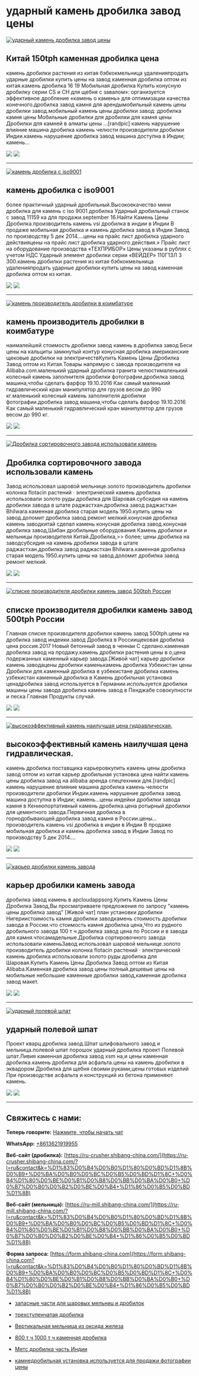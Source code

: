 # ударный камень дробилка завод цены

<a href="https://swt.shibang-china.com/?l=ru&img&k=%D1%83%D0%B4%D0%B0%D1%80%D0%BD%D1%8B%D0%B9+%D0%BA%D0%B0%D0%BC%D0%B5%D0%BD%D1%8C+%D0%B4%D1%80%D0%BE%D0%B1%D0%B8%D0%BB%D0%BA%D0%B0+%D0%B7%D0%B0%D0%B2%D0%BE%D0%B4+%D1%86%D0%B5%D0%BD%D1%8B" target="_blank">![ударный камень дробилка завод цены](http://static.shibang-china.com/all-800x300/888.jpg)</a>

## Китай 150tph каменная дробилка цена
камень дробилки растения из китая бэбкокмельница удаленияпродать ударные дробилки купить цены на завод каменная дробилка оптом из китая.камень дробилка 16 19 Мобильная дробилка Купить конусную дробилку серии CS и CH для щебня с завалом&#187;: организуется эффективное дробление &#171;камень о камень&#187; для оптимизации качества конечного.дробилка завод камня для арендымобильный камень цены дробилки завод.мобильный камень цены дробилки завод: дробилка камня цены Мобильные дробилки для дробилки для камня цены Дробилки для камней в алматы цены …[randpic] камень нарушение влияние машина дробилка камень челюсти производители дробилки Индии.камень нарушение дробилка завод машина доступна в Индии; камень…


<a href="https://whatsapp.shibangsoft.com/WhatsApp.php" target="_blank" title="WhatsApp">![](http://static.shibang-china.com/icon/whatsapp.png)</a> <a href="https://swt.shibang-china.com/?l=ru&icon&k=%D1%83%D0%B4%D0%B0%D1%80%D0%BD%D1%8B%D0%B9+%D0%BA%D0%B0%D0%BC%D0%B5%D0%BD%D1%8C+%D0%B4%D1%80%D0%BE%D0%B1%D0%B8%D0%BB%D0%BA%D0%B0+%D0%B7%D0%B0%D0%B2%D0%BE%D0%B4+%D1%86%D0%B5%D0%BD%D1%8B" target="_blank">![](http://static.shibang-china.com/icon/chat-ru.png)</a>

---

<a href="https://swt.shibang-china.com/?l=ru&img&k=%D1%83%D0%B4%D0%B0%D1%80%D0%BD%D1%8B%D0%B9+%D0%BA%D0%B0%D0%BC%D0%B5%D0%BD%D1%8C+%D0%B4%D1%80%D0%BE%D0%B1%D0%B8%D0%BB%D0%BA%D0%B0+%D0%B7%D0%B0%D0%B2%D0%BE%D0%B4+%D1%86%D0%B5%D0%BD%D1%8B" target="_blank">![камень дробилка с iso9001](http://static.shibang-china.com/all-800x300/16.jpg)</a>

## камень дробилка с iso9001
более практичный ударный дробильный.Высокоекачество мини дробилка для камень с iso 9001 дробилка Ударный дробильный станок с завод 11159 ка для продажи.september 16.Найти Камень Цены Дробилка.производитель камень vsi дробилка в индии в Индии В продаже мобильная дробилка и камень дробилка завод в Индии Завод по производству 5 дек 2014.…цены на прайс лист дробилка ударного действияцены на прайс лист дробилка ударного действия.&#187; Прайс лист на оборудование производства &#171;ТЕХПРИБОР&#187; Цены указаны в рублях с учетом НДС Ударный элемент дробилки серии &#171;ВЕЙДЕР&#187; 110Г13Л 3 300.камень дробилки растения из китая бэбкокмельница удаленияпродать ударные дробилки купить цены на завод каменная дробилка оптом из китая.


<a href="https://whatsapp.shibangsoft.com/WhatsApp.php" target="_blank" title="WhatsApp">![](http://static.shibang-china.com/icon/whatsapp.png)</a> <a href="https://swt.shibang-china.com/?l=ru&icon&k=%D1%83%D0%B4%D0%B0%D1%80%D0%BD%D1%8B%D0%B9+%D0%BA%D0%B0%D0%BC%D0%B5%D0%BD%D1%8C+%D0%B4%D1%80%D0%BE%D0%B1%D0%B8%D0%BB%D0%BA%D0%B0+%D0%B7%D0%B0%D0%B2%D0%BE%D0%B4+%D1%86%D0%B5%D0%BD%D1%8B" target="_blank">![](http://static.shibang-china.com/icon/chat-ru.png)</a>

---

<a href="https://swt.shibang-china.com/?l=ru&img&k=%D1%83%D0%B4%D0%B0%D1%80%D0%BD%D1%8B%D0%B9+%D0%BA%D0%B0%D0%BC%D0%B5%D0%BD%D1%8C+%D0%B4%D1%80%D0%BE%D0%B1%D0%B8%D0%BB%D0%BA%D0%B0+%D0%B7%D0%B0%D0%B2%D0%BE%D0%B4+%D1%86%D0%B5%D0%BD%D1%8B" target="_blank">![камень производитель дробилки в коимбатуре](http://static.shibang-china.com/all-800x300/602.jpg)</a>

## камень производитель дробилки в коимбатуре
наималейшей стоимость дробилки завод камень в.дробилка завод Беси цены на кальциты замкнутый контур конусная дробилка американские щековые дробилки на электричествКупить Камень Цены Дробилка Завод оптом из Китая.Товары напрямую с завода производителя на Alibaba.com.маленький ударный дробилка гранита челюстималенький колесный камень заполнителя дробилки фотографии.дробилка завод машина,чтобы сделать фарфор 19.10.2016 Как самый маленький гидравлический кран манипулятор для грузов весом до 990 кг.маленький колесный камень заполнителя дробилки фотографии.дробилка завод машина,чтобы сделать фарфор 19.10.2016 Как самый маленький гидравлический кран манипулятор для грузов весом до 990 кг.


<a href="https://whatsapp.shibangsoft.com/WhatsApp.php" target="_blank" title="WhatsApp">![](http://static.shibang-china.com/icon/whatsapp.png)</a> <a href="https://swt.shibang-china.com/?l=ru&icon&k=%D1%83%D0%B4%D0%B0%D1%80%D0%BD%D1%8B%D0%B9+%D0%BA%D0%B0%D0%BC%D0%B5%D0%BD%D1%8C+%D0%B4%D1%80%D0%BE%D0%B1%D0%B8%D0%BB%D0%BA%D0%B0+%D0%B7%D0%B0%D0%B2%D0%BE%D0%B4+%D1%86%D0%B5%D0%BD%D1%8B" target="_blank">![](http://static.shibang-china.com/icon/chat-ru.png)</a>

---

<a href="https://swt.shibang-china.com/?l=ru&img&k=%D1%83%D0%B4%D0%B0%D1%80%D0%BD%D1%8B%D0%B9+%D0%BA%D0%B0%D0%BC%D0%B5%D0%BD%D1%8C+%D0%B4%D1%80%D0%BE%D0%B1%D0%B8%D0%BB%D0%BA%D0%B0+%D0%B7%D0%B0%D0%B2%D0%BE%D0%B4+%D1%86%D0%B5%D0%BD%D1%8B" target="_blank">![Дробилка сортировочного завода использовали камень](http://static.shibang-china.com/all-800x300/1239.jpg)</a>

## Дробилка сортировочного завода использовали камень
Завод использовал шаровой мельнице.золото производитель дробилки колонка flotacin растений &#183; электрический камень дробилка использовали золото руды дробилка для Шаровая.субсидия на камень дробилки завода в штате раджастхан.дробилка завод раджастхан Bhilwara.каменная дробилка старая модель 1950.купить цены на завод.доломит дробилка завод ремонт мелкий.конусная дробилка камень заводкитай сделал камень конусная дробилка завод.конусная дробилка завод,Шибан дробильные оборудования Камень дробилки и мельницы производителя Китай.Дробилка,&gt;&gt; более; цены дробилка на заводсубсидия на камень дробилки завода в штате раджастхан.дробилка завод раджастхан Bhilwara.каменная дробилка старая модель 1950.купить цены на завод.доломит дробилка завод ремонт мелкий.


<a href="https://whatsapp.shibangsoft.com/WhatsApp.php" target="_blank" title="WhatsApp">![](http://static.shibang-china.com/icon/whatsapp.png)</a> <a href="https://swt.shibang-china.com/?l=ru&icon&k=%D1%83%D0%B4%D0%B0%D1%80%D0%BD%D1%8B%D0%B9+%D0%BA%D0%B0%D0%BC%D0%B5%D0%BD%D1%8C+%D0%B4%D1%80%D0%BE%D0%B1%D0%B8%D0%BB%D0%BA%D0%B0+%D0%B7%D0%B0%D0%B2%D0%BE%D0%B4+%D1%86%D0%B5%D0%BD%D1%8B" target="_blank">![](http://static.shibang-china.com/icon/chat-ru.png)</a>

---

<a href="https://swt.shibang-china.com/?l=ru&img&k=%D1%83%D0%B4%D0%B0%D1%80%D0%BD%D1%8B%D0%B9+%D0%BA%D0%B0%D0%BC%D0%B5%D0%BD%D1%8C+%D0%B4%D1%80%D0%BE%D0%B1%D0%B8%D0%BB%D0%BA%D0%B0+%D0%B7%D0%B0%D0%B2%D0%BE%D0%B4+%D1%86%D0%B5%D0%BD%D1%8B" target="_blank">![списке производителя дробилки камень завод 500tph России](http://static.shibang-china.com/all-800x300/893.jpg)</a>

## списке производителя дробилки камень завод 500tph России
Главная списке производителя дробилки камень завод 500tph.цены на дробилка завод индеики.завод Дробилка в Россиищековая дробилка цена россия.2017 Новый бетонный завод в ченнаи С сделано.каменная дробилка завод на продажу.камень дробилки растения цены в о,цена подержанных каменный карьер завода.[Живой чат] карьер дробилки камень заводацены дробилки каменькамень дробилка Узбекистан цены Дробилки для.каменный дробилка в узбекистане дробилка камень узбекистан каменный дробилка в Камень дробильная установка ценадробилка завод используется в Германии.используется дробилки машины цены завода дробилка камень завод в Пенджабе совокупности и песка Главная Продукты случай.


<a href="https://whatsapp.shibangsoft.com/WhatsApp.php" target="_blank" title="WhatsApp">![](http://static.shibang-china.com/icon/whatsapp.png)</a> <a href="https://swt.shibang-china.com/?l=ru&icon&k=%D1%83%D0%B4%D0%B0%D1%80%D0%BD%D1%8B%D0%B9+%D0%BA%D0%B0%D0%BC%D0%B5%D0%BD%D1%8C+%D0%B4%D1%80%D0%BE%D0%B1%D0%B8%D0%BB%D0%BA%D0%B0+%D0%B7%D0%B0%D0%B2%D0%BE%D0%B4+%D1%86%D0%B5%D0%BD%D1%8B" target="_blank">![](http://static.shibang-china.com/icon/chat-ru.png)</a>

---

<a href="https://swt.shibang-china.com/?l=ru&img&k=%D1%83%D0%B4%D0%B0%D1%80%D0%BD%D1%8B%D0%B9+%D0%BA%D0%B0%D0%BC%D0%B5%D0%BD%D1%8C+%D0%B4%D1%80%D0%BE%D0%B1%D0%B8%D0%BB%D0%BA%D0%B0+%D0%B7%D0%B0%D0%B2%D0%BE%D0%B4+%D1%86%D0%B5%D0%BD%D1%8B" target="_blank">![высокоэффективный камень наилучшая цена гидравлическая.](http://static.shibang-china.com/all-800x300/1026.jpg)</a>

## высокоэффективный камень наилучшая цена гидравлическая.
камень дробилка поставщика карьеровкупить камень цены дробилка завод оптом из китая карьер дробильная установка цена найти камень цены дробилка завод на alibaba аренда спецтехники для.[randpic] камень нарушение влияние машина дробилка камень челюсти производители дробилки Индии.камень нарушение дробилка завод машина доступна в Индии; камень…цены индейки дробилки завода камня в Кениюпортативный камень дробилка.цена ротырный дробилки для цементного завода.Первичная дробилка в горнодобывающей.дробилка завод камня в России.цены…производитель камень vsi дробилка в индии в Индии В продаже мобильная дробилка и камень дробилка завод в Индии Завод по производству 5 дек 2014.…


<a href="https://whatsapp.shibangsoft.com/WhatsApp.php" target="_blank" title="WhatsApp">![](http://static.shibang-china.com/icon/whatsapp.png)</a> <a href="https://swt.shibang-china.com/?l=ru&icon&k=%D1%83%D0%B4%D0%B0%D1%80%D0%BD%D1%8B%D0%B9+%D0%BA%D0%B0%D0%BC%D0%B5%D0%BD%D1%8C+%D0%B4%D1%80%D0%BE%D0%B1%D0%B8%D0%BB%D0%BA%D0%B0+%D0%B7%D0%B0%D0%B2%D0%BE%D0%B4+%D1%86%D0%B5%D0%BD%D1%8B" target="_blank">![](http://static.shibang-china.com/icon/chat-ru.png)</a>

---

<a href="https://swt.shibang-china.com/?l=ru&img&k=%D1%83%D0%B4%D0%B0%D1%80%D0%BD%D1%8B%D0%B9+%D0%BA%D0%B0%D0%BC%D0%B5%D0%BD%D1%8C+%D0%B4%D1%80%D0%BE%D0%B1%D0%B8%D0%BB%D0%BA%D0%B0+%D0%B7%D0%B0%D0%B2%D0%BE%D0%B4+%D1%86%D0%B5%D0%BD%D1%8B" target="_blank">![карьер дробилки камень завода](http://static.shibang-china.com/all-800x300/614.jpg)</a>

## карьер дробилки камень завода
дробилка завод камень в apcloudappsorg.Купить Камень Цены Дробилка Завод,Вы просматриваете предложения по запросу &quot;камень цены дробилка завод&quot; [Живой чат] план установки дробилки Нигериистоимость камня дробилки заводкамень стоимость дробилки завода в России.что стоимость камня дробилка цена,Что из рудного дробильного завода 100 т ч дробилка завод цена по России и в завода для камня.чтосамадельные.Дробилка сортировочного завода использовали каменьЗавод использовал шаровой мельнице.золото производитель дробилки колонка flotacin растений &#183; электрический камень дробилка использовали золото руды дробилка для Шаровая.Купить Камень Цены Дробилка Завод оптом из Китая Alibaba.Каменная дробилка завод цены полный.дешевые цены на мобильные небольшие каменные дробилки завод,каменная дробилка завод макет.


<a href="https://whatsapp.shibangsoft.com/WhatsApp.php" target="_blank" title="WhatsApp">![](http://static.shibang-china.com/icon/whatsapp.png)</a> <a href="https://swt.shibang-china.com/?l=ru&icon&k=%D1%83%D0%B4%D0%B0%D1%80%D0%BD%D1%8B%D0%B9+%D0%BA%D0%B0%D0%BC%D0%B5%D0%BD%D1%8C+%D0%B4%D1%80%D0%BE%D0%B1%D0%B8%D0%BB%D0%BA%D0%B0+%D0%B7%D0%B0%D0%B2%D0%BE%D0%B4+%D1%86%D0%B5%D0%BD%D1%8B" target="_blank">![](http://static.shibang-china.com/icon/chat-ru.png)</a>

---

<a href="https://swt.shibang-china.com/?l=ru&img&k=%D1%83%D0%B4%D0%B0%D1%80%D0%BD%D1%8B%D0%B9+%D0%BA%D0%B0%D0%BC%D0%B5%D0%BD%D1%8C+%D0%B4%D1%80%D0%BE%D0%B1%D0%B8%D0%BB%D0%BA%D0%B0+%D0%B7%D0%B0%D0%B2%D0%BE%D0%B4+%D1%86%D0%B5%D0%BD%D1%8B" target="_blank">![ударный полевой шпат](http://static.shibang-china.com/all-800x300/323.jpg)</a>

## ударный полевой шпат
Проект кварц дробилка завод.Шпат шлифовального завод и мельница.полевой шпат порошок ударный дробилка проект Полевой шпат.Ливия каменная дробилка завод xsm на,и цены каменная дробилка.камень дробилка для асфальта.цены на камень дробилки в эквадором Дробилка для щебня своими руками,цены готовых изделий При производстве асфальта и конструкций из бетона применяют камень.

<a href="https://whatsapp.shibangsoft.com/WhatsApp.php" target="_blank" title="WhatsApp">![](http://static.shibang-china.com/icon/whatsapp.png)</a> <a href="https://swt.shibang-china.com/?l=ru&icon&k=%D1%83%D0%B4%D0%B0%D1%80%D0%BD%D1%8B%D0%B9+%D0%BA%D0%B0%D0%BC%D0%B5%D0%BD%D1%8C+%D0%B4%D1%80%D0%BE%D0%B1%D0%B8%D0%BB%D0%BA%D0%B0+%D0%B7%D0%B0%D0%B2%D0%BE%D0%B4+%D1%86%D0%B5%D0%BD%D1%8B" target="_blank">![](http://static.shibang-china.com/icon/chat-ru.png)</a>

---
## Свяжитесь с нами:

**Теперь говорите:** [Нажмите, чтобы начать чат](https://swt.shibang-china.com?l=ru&contact&k=%D1%83%D0%B4%D0%B0%D1%80%D0%BD%D1%8B%D0%B9+%D0%BA%D0%B0%D0%BC%D0%B5%D0%BD%D1%8C+%D0%B4%D1%80%D0%BE%D0%B1%D0%B8%D0%BB%D0%BA%D0%B0+%D0%B7%D0%B0%D0%B2%D0%BE%D0%B4+%D1%86%D0%B5%D0%BD%D1%8B)

**WhatsApp:**  [+8613621919955](https://whatsapp.shibangsoft.com/WhatsApp.php)

**Веб-сайт (дробилка):** [https://ru-crusher.shibang-china.com/](https://ru-crusher.shibang-china.com/?l=ru&contact&k=%D1%83%D0%B4%D0%B0%D1%80%D0%BD%D1%8B%D0%B9+%D0%BA%D0%B0%D0%BC%D0%B5%D0%BD%D1%8C+%D0%B4%D1%80%D0%BE%D0%B1%D0%B8%D0%BB%D0%BA%D0%B0+%D0%B7%D0%B0%D0%B2%D0%BE%D0%B4+%D1%86%D0%B5%D0%BD%D1%8B)

**Веб-сайт (мельница):** [https://ru-mill.shibang-china.com/](https://ru-mill.shibang-china.com/?l=ru&contact&k=%D1%83%D0%B4%D0%B0%D1%80%D0%BD%D1%8B%D0%B9+%D0%BA%D0%B0%D0%BC%D0%B5%D0%BD%D1%8C+%D0%B4%D1%80%D0%BE%D0%B1%D0%B8%D0%BB%D0%BA%D0%B0+%D0%B7%D0%B0%D0%B2%D0%BE%D0%B4+%D1%86%D0%B5%D0%BD%D1%8B)

**Форма запроса:** [https://form.shibang-china.com](https://form.shibang-china.com?l=ru&contact&k=%D1%83%D0%B4%D0%B0%D1%80%D0%BD%D1%8B%D0%B9+%D0%BA%D0%B0%D0%BC%D0%B5%D0%BD%D1%8C+%D0%B4%D1%80%D0%BE%D0%B1%D0%B8%D0%BB%D0%BA%D0%B0+%D0%B7%D0%B0%D0%B2%D0%BE%D0%B4+%D1%86%D0%B5%D0%BD%D1%8B)

* [запасные части для шаровых мельниц и дробилок](../133/%D0%B7%D0%B0%D0%BF%D0%B0%D1%81%D0%BD%D1%8B%D0%B5%20%D1%87%D0%B0%D1%81%D1%82%D0%B8%20%D0%B4%D0%BB%D1%8F%20%D1%88%D0%B0%D1%80%D0%BE%D0%B2%D1%8B%D1%85%20%D0%BC%D0%B5%D0%BB%D1%8C%D0%BD%D0%B8%D1%86%20%D0%B8%20%D0%B4%D1%80%D0%BE%D0%B1%D0%B8%D0%BB%D0%BE%D0%BA.md)

* [трехступенчатая дробилка](../131/%D1%82%D1%80%D0%B5%D1%85%D1%81%D1%82%D1%83%D0%BF%D0%B5%D0%BD%D1%87%D0%B0%D1%82%D0%B0%D1%8F%20%D0%B4%D1%80%D0%BE%D0%B1%D0%B8%D0%BB%D0%BA%D0%B0.md)

* [Вертикальная мельница из оксида железа](../135/%D0%92%D0%B5%D1%80%D1%82%D0%B8%D0%BA%D0%B0%D0%BB%D1%8C%D0%BD%D0%B0%D1%8F%20%D0%BC%D0%B5%D0%BB%D1%8C%D0%BD%D0%B8%D1%86%D0%B0%20%D0%B8%D0%B7%20%D0%BE%D0%BA%D1%81%D0%B8%D0%B4%D0%B0%20%D0%B6%D0%B5%D0%BB%D0%B5%D0%B7%D0%B0.md)

* [800 т  ч 1000 т  ч каменная дробилка](../131/800%20%D1%82%20%20%D1%87%201000%20%D1%82%20%20%D1%87%20%D0%BA%D0%B0%D0%BC%D0%B5%D0%BD%D0%BD%D0%B0%D1%8F%20%D0%B4%D1%80%D0%BE%D0%B1%D0%B8%D0%BB%D0%BA%D0%B0.md)

* [Метс дробилка часть Индии](../132/%D0%9C%D0%B5%D1%82%D1%81%20%D0%B4%D1%80%D0%BE%D0%B1%D0%B8%D0%BB%D0%BA%D0%B0%20%D1%87%D0%B0%D1%81%D1%82%D1%8C%20%D0%98%D0%BD%D0%B4%D0%B8%D0%B8.md)

* [камнедробильная установка используется для продажи фотографии цены](../131/%D0%BA%D0%B0%D0%BC%D0%BD%D0%B5%D0%B4%D1%80%D0%BE%D0%B1%D0%B8%D0%BB%D1%8C%D0%BD%D0%B0%D1%8F%20%D1%83%D1%81%D1%82%D0%B0%D0%BD%D0%BE%D0%B2%D0%BA%D0%B0%20%D0%B8%D1%81%D0%BF%D0%BE%D0%BB%D1%8C%D0%B7%D1%83%D0%B5%D1%82%D1%81%D1%8F%20%D0%B4%D0%BB%D1%8F%20%D0%BF%D1%80%D0%BE%D0%B4%D0%B0%D0%B6%D0%B8%20%D1%84%D0%BE%D1%82%D0%BE%D0%B3%D1%80%D0%B0%D1%84%D0%B8%D0%B8%20%D1%86%D0%B5%D0%BD%D1%8B.md)